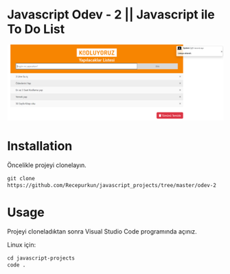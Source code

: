 # Javascript Odev - 2 || Javascript ile To Do List

![image](image/index.png)

# **Installation**

Öncelikle projeyi clonelayın.
```
git clone https://github.com/Recepurkun/javascript_projects/tree/master/odev-2
```

# **Usage**
Projeyi cloneladıktan sonra Visual Studio Code programında açınız.

Linux için:
```
cd javascript-projects
code .
```
